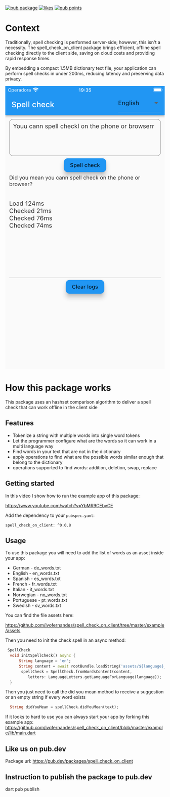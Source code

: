 [![pub package](https://img.shields.io/pub/v/spell_check_on_client.svg?label=spell_check_on_client&color=blue)](https://pub.dev/packages/spell_check_on_client)
[![likes](https://img.shields.io/pub/likes/spell_check_on_client?logo=dart)](https://pub.dev/packages/spell_check_on_client/score)
[![pub points](https://img.shields.io/pub/points/sentry?logo=dart)](https://pub.dev/packages/spell_check_on_client/score)

# Context
Traditionally, spell checking is performed server-side; however, this isn't a necessity. The spell_check_on_client package brings efficient, offline spell checking directly to the client side, saving on cloud costs and providing rapid response times.

By embedding a compact 1.5MB dictionary text file, your application can perform spell checks in under 200ms, reducing latency and preserving data privacy.

![Spell check](https://raw.githubusercontent.com/ivofernandes/spell_check_on_client/master/doc/screenshot.png?raw=true)

# How this package works
This package uses an hashset comparison algorithm to deliver a spell check that can work offline in the client side 

## Features
- Tokenize a string with multiple words into single word tokens
- Let the programmer configure what are the words so it can work in a multi language way
- Find words in your text that are not in the dictionary
- apply operations to find what are the possible words similar enough that belong to the dictionary
- operations supported to find words: addition, deletion, swap, replace

## Getting started

In this video I show how to run the example app of this package:

https://www.youtube.com/watch?v=YbMR9CEbvCE

Add the dependency to your `pubspec.yaml`:

```
spell_check_on_client: ^0.0.8
```

## Usage

To use this package you will need to add the list of words as an asset inside your app:
- German - de_words.txt
- English - en_words.txt
- Spanish - es_words.txt
- French - fr_words.txt
- Italian - it_words.txt
- Norwegian - no_words.txt
- Portuguese - pt_words.txt
- Swedish - sv_words.txt

You can find the file assets here:

https://github.com/ivofernandes/spell_check_on_client/tree/master/example/assets


Then you need to init the check spell in an async method:
```dart
 SpellCheck
  void initSpellCheck() async {
      String language = 'en';
      String content = await rootBundle.loadString('assets/${language}_words.txt');
       spellCheck = SpellCheck.fromWordsContent(content,
          letters: LanguageLetters.getLanguageForLanguage(language));
  }
```

Then you just need to call the did you mean method to receive a suggestion or an empty string if every word exists
```dart
  String didYouMean = spellCheck.didYouMean(text);
```

If it looks to hard to use you can always start your app by forking this example app:
https://github.com/ivofernandes/spell_check_on_client/blob/master/example/lib/main.dart


## Like us on pub.dev
Package url:
https://pub.dev/packages/spell_check_on_client


## Instruction to publish the package to pub.dev
dart pub publish